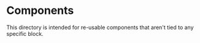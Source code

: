 # Components
This directory is intended for re-usable components that aren't tied to any specific block.
